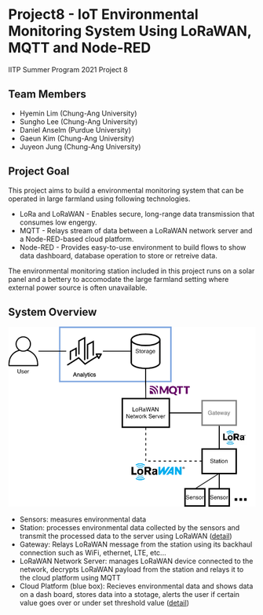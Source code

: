 # Project8 - IoT Environmental Monitoring System Using LoRaWAN, MQTT and Node-RED
IITP Summer Program 2021 Project 8

## Team Members
- Hyemin Lim (Chung-Ang University)
- Sungho Lee (Chung-Ang University)
- Daniel Anselm (Purdue University)
- Gaeun Kim (Chung-Ang University)
- Juyeon Jung (Chung-Ang University)

## Project Goal
This project aims to build a environmental monitoring system that can be operated in large farmland using following technologies.

- LoRa and LoRaWAN - Enables secure, long-range data transmission that consumes low engergy.
- MQTT - Relays stream of data between a LoRaWAN network server and a Node-RED-based cloud platform.
- Node-RED - Provides easy-to-use environment to build flows to show data dashboard, database operation to store or retreive data.

The environmental monitoring station included in this project runs on a solar panel and a bettery to accomodate the large farmland setting where external power source is often unavailable.

## System Overview
![System Overview](./img/system_overview.png)
- Sensors: measures environmental data
- Station: processes environmental data collected by the sensors and transmit the processed data to the server using LoRaWAN ([detail](./environmental_monitoring_station/README.md))
- Gateway: Relays LoRaWAN message from the station using its backhaul connection such as WiFi, ethernet, LTE, etc...
- LoRaWAN Network Server: manages LoRaWAN device connected to the network, decrypts LoRaWAN payload from the station and relays it to the cloud platform using MQTT
- Cloud Platform (blue box): Recieves environmental data and shows data on a dash board, stores data into a stotage, alerts the user if certain value goes over or under set threshold value ([detail](./user_interface/README.md))